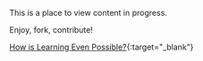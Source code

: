 This is a place to view content in progress.

Enjoy, fork, contribute!


[How is Learning Even Possible?](https://nbviewer.jupyter.org/github/jsub10/In-Progress/blob/master/How-is-Learning-Possible%3F.ipynb){:target="_blank"}

